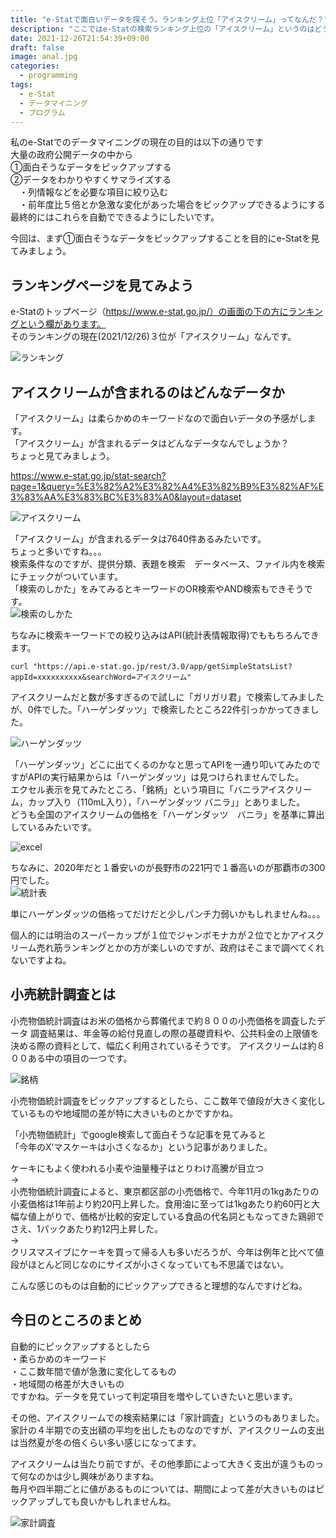 ```yaml
---
title: "e-Statで面白いデータを探そう。ランキング上位「アイスクリーム」ってなんだ？"
description: "ここではe-Statの検索ランキング上位の「アイスクリーム」というのはどういう統計データなのかを説明しながら、私のe-Statデータマイニングの目的が大量のビックデータから社会的関心の高い項目を抽出することであることを示します。"
date: 2021-12-26T21:54:39+09:00
draft: false 
image: anal.jpg
categories:
  - programming 
tags:
  - e-Stat 
  - データマイニング
  - プログラム
---
```

私のe-Statでのデータマイニングの現在の目的は以下の通りです  
大量の政府公開データの中から  
①面白そうなデータをピックアップする  
②データをわかりやすくサマライズする  
　・列情報などを必要な項目に絞り込む  
　・前年度比５倍とか急激な変化があった場合をピックアップできるようにする  
最終的にはこれらを自動でできるようにしたいです。  

今回は、まず①面白そうなデータをピックアップすることを目的にe-Statを見てみましょう。  

## ランキングページを見てみよう
e-Statのトップページ（https://www.e-stat.go.jp/）の画面の下の方にランキングという欄があります。  
そのランキングの現在(2021/12/26)３位が「アイスクリーム」なんです。  

![ランキング](ranking.png "ランキング")

## アイスクリームが含まれるのはどんなデータか
「アイスクリーム」は柔らかめのキーワードなので面白いデータの予感がします。  
「アイスクリーム」が含まれるデータはどんなデータなんでしょうか？  
ちょっと見てみましょう。  

https://www.e-stat.go.jp/stat-search?page=1&query=%E3%82%A2%E3%82%A4%E3%82%B9%E3%82%AF%E3%83%AA%E3%83%BC%E3%83%A0&layout=dataset  

![アイスクリーム](iceweblist.png "アイスクリーム")

「アイスクリーム」が含まれるデータは7640件あるみたいです。  
ちょっと多いですね。。。  
検索条件なのですが、提供分類、表題を検索　データベース、ファイル内を検索にチェックがついています。  
「検索のしかた」をみてみるとキーワードのOR検索やAND検索もできそうです。  
![検索のしかた](icewebsearchmethod.png "検索のしかた")

ちなみに検索キーワードでの絞り込みはAPI(統計表情報取得)でももちろんできます。  

 ``` 
curl "https://api.e-stat.go.jp/rest/3.0/app/getSimpleStatsList?appId=xxxxxxxxxx&searchWord=アイスクリーム"
 ``` 

アイスクリームだと数が多すぎるので試しに「ガリガリ君」で検索してみましたが、0件でした。「ハーゲンダッツ」で検索したところ22件引っかかってきました。  

![ハーゲンダッツ](hagenlist.png "ハーゲンダッツ")

「ハーゲンダッツ」どこに出てくるのかなと思ってAPIを一通り叩いてみたのですがAPIの実行結果からは「ハーゲンダッツ」は見つけられませんでした。  
エクセル表示を見てみたところ、「銘柄」という項目に「バニラアイスクリーム，カップ入り（110mL入り），「ハーゲンダッツ バニラ」」とありました。  
どうも全国のアイスクリームの価格を「ハーゲンダッツ　バニラ」を基準に算出しているみたいです。  

![excel](icedetail1excel.png "excel")


ちなみに、2020年だと１番安いのが長野市の221円で１番高いのが那覇市の300円でした。  
![統計表](icedetail1rst.png "統計表")

単にハーゲンダッツの価格ってだけだと少しパンチ力弱いかもしれませんね。。。  

個人的には明治のスーパーカップが１位でジャンボモナカが２位でとかアイスクリーム売れ筋ランキングとかの方が楽しいのですが、政府はそこまで調べてくれないですよね。  

## 小売統計調査とは
小売物価統計調査はお米の価格から葬儀代まで約８００の小売価格を調査したデータ
調査結果は、年金等の給付見直しの際の基礎資料や、公共料金の上限値を決める際の資料として、幅広く利用されているそうです。 
アイスクリームは約８００ある中の項目の一つです。

![銘柄](icedetail1column.png "銘柄") 

小売物価統計調査をピックアップするとしたら、ここ数年で値段が大きく変化しているものや地域間の差が特に大きいものとかですかね。  

「小売物価統計」でgoogle検索して面白そうな記事を見てみると  
「今年のX’マスケーキは小さくなるか」という記事がありました。  

ケーキにもよく使われる小麦や油量種子はとりわけ高騰が目立つ  
→  
小売物価統計調査によると、東京都区部の小売価格で、今年11月の1kgあたりの小麦価格は1年前より約20円上昇した。食用油に至っては1kgあたり約60円と大幅な値上がりで、価格が比較的安定している食品の代名詞ともなってきた鶏卵でさえ、1パックあたり約12円上昇した。  
→  
クリスマスイブにケーキを買って帰る人も多いだろうが、今年は例年と比べて値段がほとんど同じなのにサイズが小さくなっていても不思議ではない。  

こんな感じのものは自動的にピックアップできると理想的なんですけどね。  

## 今日のところのまとめ
自動的にピックアップするとしたら  
・柔らかめのキーワード  
・ここ数年間で値が急激に変化してるもの  
・地域間の格差が大きいもの  
ですかね。データを見ていって判定項目を増やしていきたいと思います。  

その他、アイスクリームでの検索結果には「家計調査」というのもありました。  
家計の４半期での支出額の平均を出したものなのですが、アイスクリームの支出は当然夏が冬の倍くらい多い感じになってます。  

アイスクリームは当たり前ですが、その他季節によって大きく支出が違うものって何なのかは少し興味がありますね。  
毎月や四半期ごとに値があるものについては、期間によって差が大きいものはピックアップしても良いかもしれませんね。  

![家計調査](kakei.png "家計調査") 

